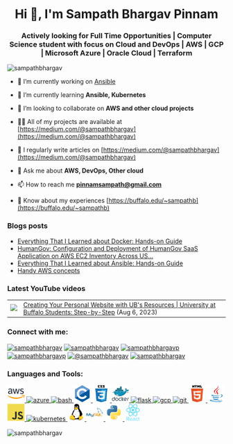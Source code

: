 <h1 align="center">Hi 👋, I'm Sampath Bhargav Pinnam</h1>
<h3 align="center">Actively looking for Full Time Opportunities | Computer Science student with focus on Cloud and DevOps | AWS | GCP | Microsoft Azure | Oracle Cloud | Terraform</h3>

<p align="left"> <img src="https://komarev.com/ghpvc/?username=sampathbhargav&label=Profile%20views&color=0e75b6&style=flat" alt="sampathbhargav" /> </p>

- 🔭 I’m currently working on [Ansible](https://medium.com/@sampathbhargav/everything-that-i-learned-about-ansible-hands-on-guide-e7bc8ade7c05)

- 🌱 I’m currently learning **Ansible, Kubernetes**

- 👯 I’m looking to collaborate on **AWS and other cloud projects**

- 👨‍💻 All of my projects are available at [https://medium.com/@sampathbhargav](https://medium.com/@sampathbhargav)

- 📝 I regularly write articles on [https://medium.com/@sampathbhargav](https://medium.com/@sampathbhargav)

- 💬 Ask me about **AWS, DevOps, Other cloud**

- 📫 How to reach me **pinnamsampath@gmail.com**

- 📄 Know about my experiences [https://buffalo.edu/~sampathb](https://buffalo.edu/~sampathb)

### Blogs posts
<!-- BLOG-POST-LIST:START -->
- [Everything That I Learned about Docker: Hands-on Guide](https://medium.com/@sampathbhargav/everything-that-i-learned-about-docker-hands-on-guide-e98013f26283?source=rss-56b11d3ad6bd------2)
- [HumanGov: Configuration and Deployment of HumanGov SaaS Application on AWS EC2 Inventory Across US…](https://medium.com/@sampathbhargav/humangov-configuration-and-deployment-of-humangov-saas-application-on-aws-ec2-inventory-across-us-fa55ca805fd3?source=rss-56b11d3ad6bd------2)
- [Everything That I Learned about Ansible: Hands-on Guide](https://medium.com/@sampathbhargav/everything-that-i-learned-about-ansible-hands-on-guide-e7bc8ade7c05?source=rss-56b11d3ad6bd------2)
- [Handy AWS concepts](https://medium.com/@sampathbhargav/notes-ede7a989e6d2?source=rss-56b11d3ad6bd------2)
<!-- BLOG-POST-LIST:END -->

### Latest YouTube videos

<table>
<!-- YOUTUBE-VIDEOS-LIST:START --><tr><td><a href="https://www.youtube.com/watch?v=T5EV6W1hTGI"><img width="140px" src="https://i.ytimg.com/vi/T5EV6W1hTGI/mqdefault.jpg"></a></td>
<td><a href="https://www.youtube.com/watch?v=T5EV6W1hTGI">Creating Your Personal Website with UB&#39;s Resources | University at Buffalo Students: Step-by-Step</a> (Aug 6, 2023)<br/></td></tr>
<!-- YOUTUBE-VIDEOS-LIST:END -->
</table>

<h3 align="left">Connect with me:</h3>
<p align="left">
<a href="https://twitter.com/sampathbhargav" target="blank"><img align="center" src="https://raw.githubusercontent.com/rahuldkjain/github-profile-readme-generator/master/src/images/icons/Social/twitter.svg" alt="sampathbhargav" height="30" width="40" /></a>
<a href="https://linkedin.com/in/sampathbhargav" target="blank"><img align="center" src="https://raw.githubusercontent.com/rahuldkjain/github-profile-readme-generator/master/src/images/icons/Social/linked-in-alt.svg" alt="sampathbhargav" height="30" width="40" /></a>
<a href="https://fb.com/sampathbhargavp" target="blank"><img align="center" src="https://raw.githubusercontent.com/rahuldkjain/github-profile-readme-generator/master/src/images/icons/Social/facebook.svg" alt="sampathbhargavp" height="30" width="40" /></a>
<a href="https://instagram.com/sampathbhargavp" target="blank"><img align="center" src="https://raw.githubusercontent.com/rahuldkjain/github-profile-readme-generator/master/src/images/icons/Social/instagram.svg" alt="sampathbhargavp" height="30" width="40" /></a>
<a href="https://medium.com/@sampathbhargav" target="blank"><img align="center" src="https://raw.githubusercontent.com/rahuldkjain/github-profile-readme-generator/master/src/images/icons/Social/medium.svg" alt="@sampathbhargav" height="30" width="40" /></a>
<a href="https://www.youtube.com/c/sampathbhargav" target="blank"><img align="center" src="https://raw.githubusercontent.com/rahuldkjain/github-profile-readme-generator/master/src/images/icons/Social/youtube.svg" alt="sampathbhargav" height="30" width="40" /></a>
</p>

<h3 align="left">Languages and Tools:</h3>
<p align="left"> <a href="https://aws.amazon.com" target="_blank" rel="noreferrer"> <img src="https://raw.githubusercontent.com/devicons/devicon/master/icons/amazonwebservices/amazonwebservices-original-wordmark.svg" alt="aws" width="40" height="40"/> </a> <a href="https://azure.microsoft.com/en-in/" target="_blank" rel="noreferrer"> <img src="https://www.vectorlogo.zone/logos/microsoft_azure/microsoft_azure-icon.svg" alt="azure" width="40" height="40"/> </a> <a href="https://www.gnu.org/software/bash/" target="_blank" rel="noreferrer"> <img src="https://www.vectorlogo.zone/logos/gnu_bash/gnu_bash-icon.svg" alt="bash" width="40" height="40"/> </a> <a href="https://www.cprogramming.com/" target="_blank" rel="noreferrer"> <img src="https://raw.githubusercontent.com/devicons/devicon/master/icons/c/c-original.svg" alt="c" width="40" height="40"/> </a> <a href="https://www.w3schools.com/css/" target="_blank" rel="noreferrer"> <img src="https://raw.githubusercontent.com/devicons/devicon/master/icons/css3/css3-original-wordmark.svg" alt="css3" width="40" height="40"/> </a> <a href="https://www.docker.com/" target="_blank" rel="noreferrer"> <img src="https://raw.githubusercontent.com/devicons/devicon/master/icons/docker/docker-original-wordmark.svg" alt="docker" width="40" height="40"/> </a> <a href="https://flask.palletsprojects.com/" target="_blank" rel="noreferrer"> <img src="https://www.vectorlogo.zone/logos/pocoo_flask/pocoo_flask-icon.svg" alt="flask" width="40" height="40"/> </a> <a href="https://cloud.google.com" target="_blank" rel="noreferrer"> <img src="https://www.vectorlogo.zone/logos/google_cloud/google_cloud-icon.svg" alt="gcp" width="40" height="40"/> </a> <a href="https://git-scm.com/" target="_blank" rel="noreferrer"> <img src="https://www.vectorlogo.zone/logos/git-scm/git-scm-icon.svg" alt="git" width="40" height="40"/> </a> <a href="https://www.w3.org/html/" target="_blank" rel="noreferrer"> <img src="https://raw.githubusercontent.com/devicons/devicon/master/icons/html5/html5-original-wordmark.svg" alt="html5" width="40" height="40"/> </a> <a href="https://www.java.com" target="_blank" rel="noreferrer"> <img src="https://raw.githubusercontent.com/devicons/devicon/master/icons/java/java-original.svg" alt="java" width="40" height="40"/> </a> <a href="https://developer.mozilla.org/en-US/docs/Web/JavaScript" target="_blank" rel="noreferrer"> <img src="https://raw.githubusercontent.com/devicons/devicon/master/icons/javascript/javascript-original.svg" alt="javascript" width="40" height="40"/> </a> <a href="https://kubernetes.io" target="_blank" rel="noreferrer"> <img src="https://www.vectorlogo.zone/logos/kubernetes/kubernetes-icon.svg" alt="kubernetes" width="40" height="40"/> </a> <a href="https://www.linux.org/" target="_blank" rel="noreferrer"> <img src="https://raw.githubusercontent.com/devicons/devicon/master/icons/linux/linux-original.svg" alt="linux" width="40" height="40"/> </a> <a href="https://www.mysql.com/" target="_blank" rel="noreferrer"> <img src="https://raw.githubusercontent.com/devicons/devicon/master/icons/mysql/mysql-original-wordmark.svg" alt="mysql" width="40" height="40"/> </a> <a href="https://www.python.org" target="_blank" rel="noreferrer"> <img src="https://raw.githubusercontent.com/devicons/devicon/master/icons/python/python-original.svg" alt="python" width="40" height="40"/> </a> <a href="https://reactjs.org/" target="_blank" rel="noreferrer"> <img src="https://raw.githubusercontent.com/devicons/devicon/master/icons/react/react-original-wordmark.svg" alt="react" width="40" height="40"/> </a> </p>

<p><img align="center" src="https://github-readme-streak-stats.herokuapp.com/?user=sampathbhargav&" alt="sampathbhargav" /></p>
